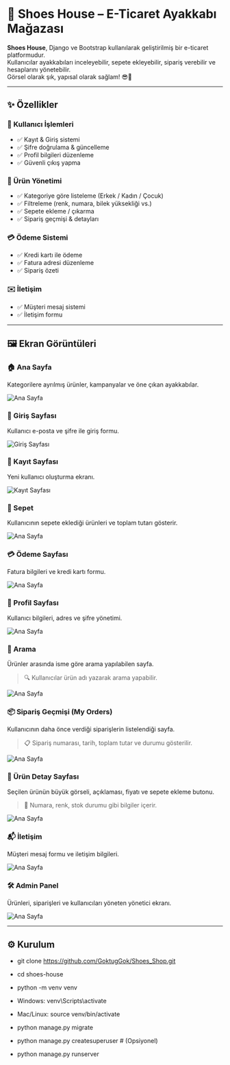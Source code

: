 # 👟 Shoes House – E-Ticaret Ayakkabı Mağazası

**Shoes House**, Django ve Bootstrap kullanılarak geliştirilmiş bir e-ticaret platformudur.  
Kullanıcılar ayakkabıları inceleyebilir, sepete ekleyebilir, sipariş verebilir ve hesaplarını yönetebilir.  
Görsel olarak şık, yapısal olarak sağlam! 😎💼

---

## ✨ Özellikler

### 👤 Kullanıcı İşlemleri
- ✅ Kayıt & Giriş sistemi
- ✅ Şifre doğrulama & güncelleme
- ✅ Profil bilgileri düzenleme
- ✅ Güvenli çıkış yapma

### 👟 Ürün Yönetimi
- ✅ Kategoriye göre listeleme (Erkek / Kadın / Çocuk)
- ✅ Filtreleme (renk, numara, bilek yüksekliği vs.)
- ✅ Sepete ekleme / çıkarma
- ✅ Sipariş geçmişi & detayları

### 💳 Ödeme Sistemi
- ✅ Kredi kartı ile ödeme
- ✅ Fatura adresi düzenleme
- ✅ Sipariş özeti

### ✉️ İletişim
- ✅ Müşteri mesaj sistemi
- ✅ İletişim formu

---

## 🖼️ Ekran Görüntüleri

### 🏠 Ana Sayfa  
Kategorilere ayrılmış ürünler, kampanyalar ve öne çıkan ayakkabılar.

![Ana Sayfa](screenshots/home.png)

### 🔐 Giriş Sayfası  
Kullanıcı e-posta ve şifre ile giriş formu.

![Giriş Sayfası](screenshots/login.png)

### 📝 Kayıt Sayfası  
Yeni kullanıcı oluşturma ekranı.

![Kayıt Sayfası](screenshots/register.png)

### 🛒 Sepet  
Kullanıcının sepete eklediği ürünleri ve toplam tutarı gösterir.

![Ana Sayfa](screenshots/card.png)

### 💳 Ödeme Sayfası  
Fatura bilgileri ve kredi kartı formu.

![Ana Sayfa](screenshots/payment.png)

### 👤 Profil Sayfası  
Kullanıcı bilgileri, adres ve şifre yönetimi.

![Ana Sayfa](screenshots/profile.png)

### 🔎 Arama  
Ürünler arasında isme göre arama yapılabilen sayfa.  
> 🔍 Kullanıcılar ürün adı yazarak arama yapabilir.

![Ana Sayfa](screenshots/search.png)

### 📦 Sipariş Geçmişi (My Orders)  
Kullanıcının daha önce verdiği siparişlerin listelendiği sayfa.  
> 📋 Sipariş numarası, tarih, toplam tutar ve durumu gösterilir.

![Ana Sayfa](screenshots/orders.png)

### 👟 Ürün Detay Sayfası  
Seçilen ürünün büyük görseli, açıklaması, fiyatı ve sepete ekleme butonu.  
> 🧾 Numara, renk, stok durumu gibi bilgiler içerir.

![Ana Sayfa](screenshots/product-detail.png)

### 📬 İletişim  
Müşteri mesaj formu ve iletişim bilgileri.

![Ana Sayfa](screenshots/home4.png)

### 🛠️ Admin Panel  
Ürünleri, siparişleri ve kullanıcıları yöneten yönetici ekranı.

![Ana Sayfa](screenshots/admin.png)


---

## ⚙️ Kurulum

- git clone https://github.com/GoktugGok/Shoes_Shop.git

- cd shoes-house

- python -m venv venv

- Windows: venv\Scripts\activate

- Mac/Linux: source venv/bin/activate


- python manage.py migrate

- python manage.py createsuperuser  # (Opsiyonel)

- python manage.py runserver



